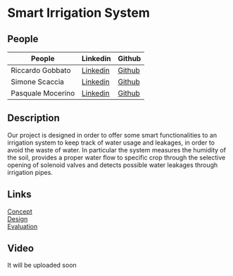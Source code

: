 # Smart Irrigation System

## People

| People | Linkedin | Github |
|--- |--- |--- |
| Riccardo Gobbato | [Linkedin](https://www.linkedin.com/in/riccardo-gobbato-380674251/) | [Github](https://github.com/RicGobs) |
| Simone Scaccia | [Linkedin](https://www.linkedin.com/in/simone-scaccia-40b631210/) | [Github](https://github.com/simonescaccia) |
| Pasquale Mocerino | [Linkedin](https://www.linkedin.com/in/pasquale-mocerino-29088b1a2/) | [Github](https://github.com/pasqualemocerino) |

## Description

Our project is designed in order to offer some smart functionalities to an irrigation system to keep track of water usage and leakages, in order to avoid the waste of water. In particular the system measures the humidity of the soil, provides a proper water flow to specific crop through the selective opening of solenoid valves and detects possible water leakages through irrigation pipes.

## Links

[Concept](./Concept.md)\
[Design](./Design.md)\
[Evaluation](./Evaluation.md)

## Video

It will be uploaded soon
